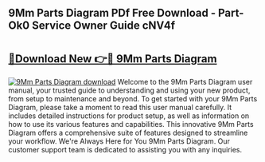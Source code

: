 ## 9Mm Parts Diagram PDf Free Download - Part-Ok0 Service Owner Guide cNV4f

# <h2><a href="http://dfkl71.blite.top/?on=9Mm+Parts+Diagram">🔗Download New 👉🔴 9Mm Parts Diagram</a></h2>

[![9Mm Parts Diagram download](https://i.imgur.com/lujVjoI.png)](http://dfkl71.blite.top/?on=9Mm+Parts+Diagram)
Welcome to the 9Mm Parts Diagram user manual, your trusted guide to understanding and using your new product, from setup to maintenance and beyond. To get started with your 9Mm Parts Diagram, please take a moment to read this user manual carefully. It includes detailed instructions for product setup, as well as information on how to use its various features and capabilities. This innovative 9Mm Parts Diagram offers a comprehensive suite of features designed to streamline your workflow. We're Always Here for You 9Mm Parts Diagram. Our customer support team is dedicated to assisting you with any inquiries.
